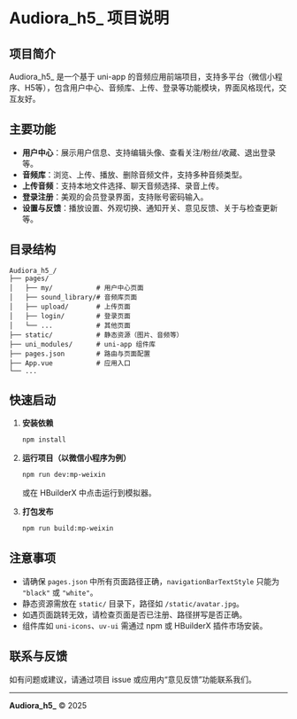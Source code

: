 # Audiora_h5_ 项目说明

## 项目简介
Audiora_h5_ 是一个基于 uni-app 的音频应用前端项目，支持多平台（微信小程序、H5等），包含用户中心、音频库、上传、登录等功能模块，界面风格现代，交互友好。

## 主要功能
- **用户中心**：展示用户信息、支持编辑头像、查看关注/粉丝/收藏、退出登录等。
- **音频库**：浏览、上传、播放、删除音频文件，支持多种音频类型。
- **上传音频**：支持本地文件选择、聊天音频选择、录音上传。
- **登录注册**：美观的会员登录界面，支持账号密码输入。
- **设置与反馈**：播放设置、外观切换、通知开关、意见反馈、关于与检查更新等。

## 目录结构
```
Audiora_h5_/
├── pages/
│   ├── my/           # 用户中心页面
│   ├── sound_library/# 音频库页面
│   ├── upload/       # 上传页面
│   ├── login/        # 登录页面
│   └── ...           # 其他页面
├── static/           # 静态资源（图片、音频等）
├── uni_modules/      # uni-app 组件库
├── pages.json        # 路由与页面配置
├── App.vue           # 应用入口
└── ...
```

## 快速启动

1. **安装依赖**
   ```bash
   npm install
   ```

2. **运行项目（以微信小程序为例）**
   ```bash
   npm run dev:mp-weixin
   ```
   或在 HBuilderX 中点击运行到模拟器。

3. **打包发布**
   ```bash
   npm run build:mp-weixin
   ```

## 注意事项

- 请确保 `pages.json` 中所有页面路径正确，`navigationBarTextStyle` 只能为 `"black"` 或 `"white"`。
- 静态资源需放在 `static/` 目录下，路径如 `/static/avatar.jpg`。
- 如遇页面跳转无效，请检查页面是否已注册、路径拼写是否正确。
- 组件库如 `uni-icons`、`uv-ui` 需通过 npm 或 HBuilderX 插件市场安装。

## 联系与反馈

如有问题或建议，请通过项目 issue 或应用内“意见反馈”功能联系我们。

---

**Audiora_h5_** © 2025
